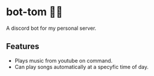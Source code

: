 # bot-tom 🏳️‍🌈
A discord bot for my personal server.

## Features
* Plays music from youtube on command.
* Can play songs automatically at a specyfic time of day. 